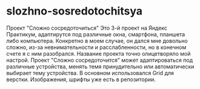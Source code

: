 # slozhno-sosredotochitsya
Проект "Сложно сосредоточиться"
Это 3-й проект на Яндекс Практикум, адаптирутся под различные окна, смартфона, планшета либо компьютера.
Конкретно в моем случае, он дался мне довольно сложно, из-за невнимательности и расслабленности, но в конечном счете я с ним разобрался.
Название проекта точно олицетворяло мой настрой.
Проект "Сложно сосредоточится" может адаптироваться под различные устройства, менять темя принудительно или автоматически выбирает тему устройства.
В основном использовался Grid для верстки. Изображения, шрифты уже есть в репозитории.

